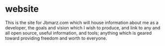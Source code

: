 # website
This is the site for Jbmarz.com which will house information about me as a developer, the goals and vision which I wish to produce, and link to any and all open source, useful information, and tools; anything which is geared toward providing freedom and worth to everyone.
